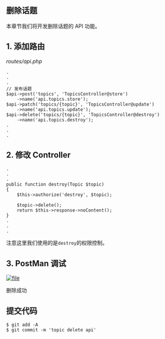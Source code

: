 ## 删除话题

本章节我们将开发删除话题的 API 功能。

## 1. 添加路由

_routes/api.php_

```
.
.
.
// 发布话题
$api->post('topics', 'TopicsController@store')
    ->name('api.topics.store');
$api->patch('topics/{topic}', 'TopicsController@update')
    ->name('api.topics.update');
$api->delete('topics/{topic}', 'TopicsController@destroy')
    ->name('api.topics.destroy');
.
.
.
```

## 2. 修改 Controller

```
.
.
.
public function destroy(Topic $topic)
{
    $this->authorize('destroy', $topic);

    $topic->delete();
    return $this->response->noContent();
}
.
.
.
```

注意这里我们使用的是`destroy`的权限控制。

## 3. PostMan 调试

[![](https://iocaffcdn.phphub.org/uploads/images/201801/23/3995/n6hmW94Bwk.png "file")](https://iocaffcdn.phphub.org/uploads/images/201801/23/3995/n6hmW94Bwk.png)

删除成功

## 提交代码

```
$ git add -A
$ git commit -m 'topic delete api'
```



